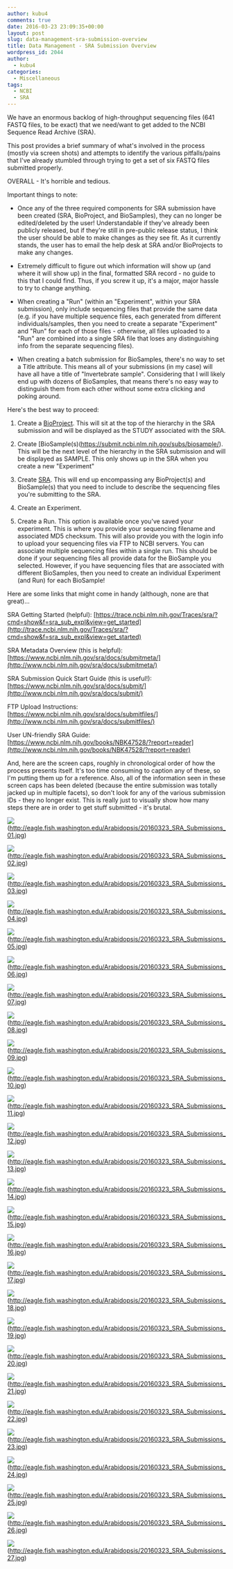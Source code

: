 ```yaml
---
author: kubu4
comments: true
date: 2016-03-23 23:09:35+00:00
layout: post
slug: data-management-sra-submission-overview
title: Data Management - SRA Submission Overview
wordpress_id: 2044
author:
  - kubu4
categories:
  - Miscellaneous
tags:
  - NCBI
  - SRA
---
```


We have an enormous backlog of high-throughput sequencing files (641 FASTQ files, to be exact) that we need/want to get added to the NCBI Sequence Read Archive (SRA).

This post provides a brief summary of what's involved in the process (mostly via screen shots) and attempts to identify the various pitfalls/pains that I've already stumbled through trying to get a set of six FASTQ files submitted properly.

OVERALL - It's horrible and tedious.

Important things to note:




    
  * Once any of the three required components for SRA submission have been created (SRA, BioProject, and BioSamples), they can no longer be edited/deleted by the user! Understandable if they've already been publicly released, but if they're still in pre-public release status, I think the user should be able to make changes as they see fit. As it currently stands, the user has to email the help desk at SRA and/or BioProjects to make any changes.

    
  * Extremely difficult to figure out which information will show up (and where it will show up) in the final, formatted SRA record - no guide to this that I could find. Thus, if you screw it up, it's a major, major hassle to try to change anything.

    
  * When creating a "Run" (within an "Experiment", within your SRA submission), only include sequencing files that provide the same data (e.g. if you have multiple sequence files, each generated from different individuals/samples, then you need to create a separate "Experiment" and "Run" for each of those files - otherwise, all files uploaded to a "Run" are combined into a single SRA file that loses any distinguishing info from the separate sequencing files).

    
  * When creating a batch submission for BioSamples, there's no way to set a Title attribute. This means all of your submissions (in my case) will have all have a title of "Invertebrate sample". Considering that I will likely end up with dozens of BioSamples, that means there's no easy way to distinguish them from each other without some extra clicking and poking around.





Here's the best way to proceed:



  1. Create a [BioProject](https://submit.ncbi.nlm.nih.gov/subs/bioproject/). This will sit at the top of the hierarchy in the SRA submission and will be displayed as the STUDY associated with the SRA.



  2. Create [BioSample(s)(https://submit.ncbi.nlm.nih.gov/subs/biosample/). This will be the next level of the hierarchy in the SRA submission and will be displayed as SAMPLE. This only shows up in the SRA when you create a new "Experiment"



  3. Create [SRA](https://www.ncbi.nlm.nih.gov/Traces/sra_sub/sub.cgi). This will end up encompassing any BioProject(s) and BioSample(s) that you need to include to describe the sequencing files you're submitting to the SRA.



  4. Create an Experiment.



  5. Create a Run. This option is available once you've saved your experiment. This is where you provide your sequencing filename and associated MD5 checksum. This will also provide you with the login info to upload your sequencing files via FTP to NCBI servers. You can associate multiple sequencing files within a single run. This should be done if your sequencing files all provide data for the BioSample you selected. However, if you have sequencing files that are associated with different BioSamples, then you need to create an individual Experiment (and Run) for each BioSample!








Here are some links that might come in handy (although, none are that great)...

SRA Getting Started (helpful): [https://trace.ncbi.nlm.nih.gov/Traces/sra/?cmd=show&f=sra_sub_expl&view=get_started](http://trace.ncbi.nlm.nih.gov/Traces/sra/?cmd=show&f=sra_sub_expl&view=get_started)

SRA Metadata Overview (this is helpful): [https://www.ncbi.nlm.nih.gov/sra/docs/submitmeta/](http://www.ncbi.nlm.nih.gov/sra/docs/submitmeta/)

SRA Submission Quick Start Guide (this is useful!): [https://www.ncbi.nlm.nih.gov/sra/docs/submit/](http://www.ncbi.nlm.nih.gov/sra/docs/submit/)

FTP Upload Instructions: [https://www.ncbi.nlm.nih.gov/sra/docs/submitfiles/](http://www.ncbi.nlm.nih.gov/sra/docs/submitfiles/)

User UN-friendly SRA Guide: [https://www.ncbi.nlm.nih.gov/books/NBK47528/?report=reader](http://www.ncbi.nlm.nih.gov/books/NBK47528/?report=reader)



And, here are the screen caps, roughly in chronological order of how the process presents itself. It's too time consuming to caption any of these, so I'm putting them up for a reference. Also, all of the information seen in these screen caps has been deleted (because the entire submission was totally jacked up in multiple facets), so don't look for any of the various submission IDs - they no longer exist. This is really just to visually show how many steps there are in order to get stuff submitted - it's brutal.

![](https://eagle.fish.washington.edu/Arabidopsis/20160323_SRA_Submissions_01.jpg)(http://eagle.fish.washington.edu/Arabidopsis/20160323_SRA_Submissions_01.jpg)

![](https://eagle.fish.washington.edu/Arabidopsis/20160323_SRA_Submissions_02.jpg)(http://eagle.fish.washington.edu/Arabidopsis/20160323_SRA_Submissions_02.jpg)

![](https://eagle.fish.washington.edu/Arabidopsis/20160323_SRA_Submissions_03.jpg)(http://eagle.fish.washington.edu/Arabidopsis/20160323_SRA_Submissions_03.jpg)

![](https://eagle.fish.washington.edu/Arabidopsis/20160323_SRA_Submissions_04.jpg)(http://eagle.fish.washington.edu/Arabidopsis/20160323_SRA_Submissions_04.jpg)

![](https://eagle.fish.washington.edu/Arabidopsis/20160323_SRA_Submissions_05.jpg)(http://eagle.fish.washington.edu/Arabidopsis/20160323_SRA_Submissions_05.jpg)

![](https://eagle.fish.washington.edu/Arabidopsis/20160323_SRA_Submissions_06.jpg)(http://eagle.fish.washington.edu/Arabidopsis/20160323_SRA_Submissions_06.jpg)

![](https://eagle.fish.washington.edu/Arabidopsis/20160323_SRA_Submissions_07.jpg)(http://eagle.fish.washington.edu/Arabidopsis/20160323_SRA_Submissions_07.jpg)

![](https://eagle.fish.washington.edu/Arabidopsis/20160323_SRA_Submissions_08.jpg)(http://eagle.fish.washington.edu/Arabidopsis/20160323_SRA_Submissions_08.jpg)

![](https://eagle.fish.washington.edu/Arabidopsis/20160323_SRA_Submissions_09.jpg)(http://eagle.fish.washington.edu/Arabidopsis/20160323_SRA_Submissions_09.jpg)

![](https://eagle.fish.washington.edu/Arabidopsis/20160323_SRA_Submissions_10.jpg)(http://eagle.fish.washington.edu/Arabidopsis/20160323_SRA_Submissions_10.jpg)

![](https://eagle.fish.washington.edu/Arabidopsis/20160323_SRA_Submissions_11.jpg)(http://eagle.fish.washington.edu/Arabidopsis/20160323_SRA_Submissions_11.jpg)



![](https://eagle.fish.washington.edu/Arabidopsis/20160323_SRA_Submissions_12.jpg)(http://eagle.fish.washington.edu/Arabidopsis/20160323_SRA_Submissions_12.jpg)



![](https://eagle.fish.washington.edu/Arabidopsis/20160323_SRA_Submissions_13.jpg)(http://eagle.fish.washington.edu/Arabidopsis/20160323_SRA_Submissions_13.jpg)

![](https://eagle.fish.washington.edu/Arabidopsis/20160323_SRA_Submissions_14.jpg)(http://eagle.fish.washington.edu/Arabidopsis/20160323_SRA_Submissions_14.jpg)



![](https://eagle.fish.washington.edu/Arabidopsis/20160323_SRA_Submissions_15.jpg)(http://eagle.fish.washington.edu/Arabidopsis/20160323_SRA_Submissions_15.jpg)



![](https://eagle.fish.washington.edu/Arabidopsis/20160323_SRA_Submissions_16.jpg)(http://eagle.fish.washington.edu/Arabidopsis/20160323_SRA_Submissions_16.jpg)



![](https://eagle.fish.washington.edu/Arabidopsis/20160323_SRA_Submissions_17.jpg)(http://eagle.fish.washington.edu/Arabidopsis/20160323_SRA_Submissions_17.jpg)



![](https://eagle.fish.washington.edu/Arabidopsis/20160323_SRA_Submissions_18.jpg)(http://eagle.fish.washington.edu/Arabidopsis/20160323_SRA_Submissions_18.jpg)



![](https://eagle.fish.washington.edu/Arabidopsis/20160323_SRA_Submissions_19.jpg)(http://eagle.fish.washington.edu/Arabidopsis/20160323_SRA_Submissions_19.jpg)



![](https://eagle.fish.washington.edu/Arabidopsis/20160323_SRA_Submissions_20.jpg)(http://eagle.fish.washington.edu/Arabidopsis/20160323_SRA_Submissions_20.jpg)



![](https://eagle.fish.washington.edu/Arabidopsis/20160323_SRA_Submissions_21.jpg)(http://eagle.fish.washington.edu/Arabidopsis/20160323_SRA_Submissions_21.jpg)



![](https://eagle.fish.washington.edu/Arabidopsis/20160323_SRA_Submissions_22.jpg)(http://eagle.fish.washington.edu/Arabidopsis/20160323_SRA_Submissions_22.jpg)



![](https://eagle.fish.washington.edu/Arabidopsis/20160323_SRA_Submissions_23.jpg)(http://eagle.fish.washington.edu/Arabidopsis/20160323_SRA_Submissions_23.jpg)



![](https://eagle.fish.washington.edu/Arabidopsis/20160323_SRA_Submissions_24.jpg)(http://eagle.fish.washington.edu/Arabidopsis/20160323_SRA_Submissions_24.jpg)



![](https://eagle.fish.washington.edu/Arabidopsis/20160323_SRA_Submissions_25.jpg)(http://eagle.fish.washington.edu/Arabidopsis/20160323_SRA_Submissions_25.jpg)



![](https://eagle.fish.washington.edu/Arabidopsis/20160323_SRA_Submissions_26.jpg)(http://eagle.fish.washington.edu/Arabidopsis/20160323_SRA_Submissions_26.jpg)



![](https://eagle.fish.washington.edu/Arabidopsis/20160323_SRA_Submissions_27.jpg)(http://eagle.fish.washington.edu/Arabidopsis/20160323_SRA_Submissions_27.jpg)
